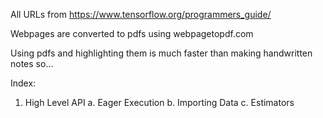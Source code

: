 All URLs from https://www.tensorflow.org/programmers_guide/

Webpages are converted to pdfs using webpagetopdf.com

Using pdfs and highlighting them is much faster than making handwritten notes so...

Index:
1. High Level API
    a. Eager Execution
    b. Importing Data
    c. Estimators